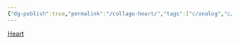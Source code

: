 ```yaml
---
{"dg-publish":true,"permalink":"/collage-heart/","tags":["c/analog","c/J","c/heart","c/winter","c/flat-background","c/shape","c/abstract"],"created":"2024-01-02T08:17:17.912-05:00","updated":"2024-01-02T20:28:01.977-05:00"}
---
```



[Heart](https://www.instagram.com/p/B6HQpHNBBpD/)
